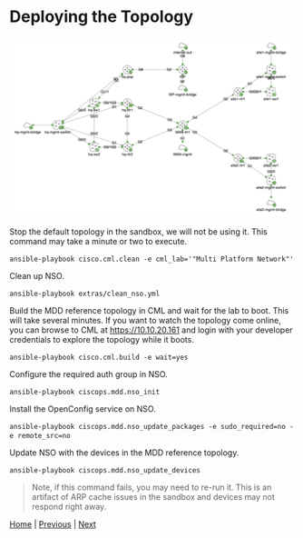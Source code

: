 # Deploying the Topology


![MDD Reference Topology](mdd_topo.png?raw=true "MDD Reference Topology")


Stop the default topology in the sandbox, we will not be using it.  This command may take a minute or two to execute.

```
ansible-playbook cisco.cml.clean -e cml_lab='"Multi Platform Network"'
```

Clean up NSO.

```
ansible-playbook extras/clean_nso.yml
```

Build the MDD reference topology in CML and wait for the lab to boot.  This will take several minutes.  If you want to watch the topology come online, you can browse to CML at https://10.10.20.161 and login with your developer credentials to explore the topology while it boots.

```
ansible-playbook cisco.cml.build -e wait=yes
```

Configure the required auth group in NSO.
```
ansible-playbook ciscops.mdd.nso_init
```

Install the OpenConfig service on NSO.
```
ansible-playbook ciscops.mdd.nso_update_packages -e sudo_required=no -e remote_src=no
```

Update NSO with the devices in the MDD reference topology.

```
ansible-playbook ciscops.mdd.nso_update_devices
```

> Note, if this command fails, you may need to re-run it.  This is an artifact of ARP cache issues in the sandbox and devices may not respond right away.

[Home](../README.md#workshop-exercises) | [Previous](initial-setup.md#initial-setup) | [Next](explore-inventory.md#exploring-the-inventory)